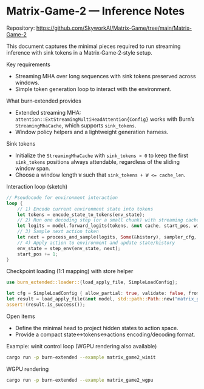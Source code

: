# Matrix‑Game‑2 — Inference Notes

Repository: https://github.com/SkyworkAI/Matrix-Game/tree/main/Matrix-Game-2

This document captures the minimal pieces required to run streaming inference with sink tokens in a Matrix‑Game‑2‑style setup.

Key requirements
- Streaming MHA over long sequences with sink tokens preserved across windows.
- Simple token generation loop to interact with the environment.

What burn‑extended provides
- Extended streaming MHA: `attention::ExtStreamingMultiHeadAttention{Config}` works with Burn’s `StreamingMhaCache`, which supports `sink_tokens`.
- Window policy helpers and a lightweight generation harness.

Sink tokens
- Initialize the `StreamingMhaCache` with `sink_tokens > 0` to keep the first `sink_tokens` positions always attendable, regardless of the sliding window span.
- Choose a window length `W` such that `sink_tokens + W <= cache_len`.

Interaction loop (sketch)
```rust
// Pseudocode for environment interaction
loop {
    // 1) Encode current environment state into tokens
    let tokens = encode_state_to_tokens(env_state);
    // 2) Run one decoding step (or a small chunk) with streaming cache
    let logits = model.forward_logits(tokens, &mut cache, start_pos, window);
    // 3) Sample next action token
    let next = process_and_sample(logits, Some(&history), sampler_cfg, true);
    // 4) Apply action to environment and update state/history
    env_state = step_env(env_state, next);
    start_pos += 1;
}
```

Checkpoint loading (1:1 mapping) with store helper
```rust
use burn_extended::loader::{load_apply_file, SimpleLoadConfig};

let cfg = SimpleLoadConfig { allow_partial: true, validate: false, from_pytorch: true };
let result = load_apply_file(&mut model, std::path::Path::new("matrix_game_2.safetensors"), &cfg)?;
assert!(result.is_success());
```

Open items
- Define the minimal head to project hidden states to action space.
- Provide a compact state↔tokens↔actions encoding/decoding format.

Example: winit control loop (WGPU rendering also available)
```bash
cargo run -p burn-extended --example matrix_game2_winit
```

WGPU rendering
```bash
cargo run -p burn-extended --example matrix_game2_wgpu
```

